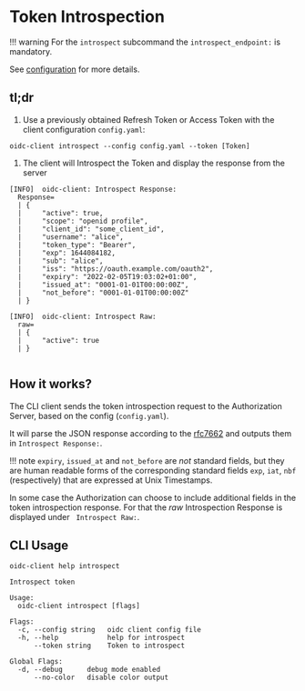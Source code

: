 # Token Introspection

!!! warning
  For the `introspect` subcommand the `introspect_endpoint:` is mandatory.

  See [configuration](/oidc-client-demo/config/) for more details.

## tl;dr

1. Use a previously obtained Refresh Token or Access Token with the client configuration `config.yaml`:
```
oidc-client introspect --config config.yaml --token [Token]
```
1. The client will Introspect the Token and display the response from the server
```
[INFO]  oidc-client: Introspect Response:
  Response=
  | {
  |     "active": true,
  |     "scope": "openid profile",
  |     "client_id": "some_client_id",
  |     "username": "alice",
  |     "token_type": "Bearer",
  |     "exp": 1644084182,
  |     "sub": "alice",
  |     "iss": "https://oauth.example.com/oauth2",
  |     "expiry": "2022-02-05T19:03:02+01:00",
  |     "issued_at": "0001-01-01T00:00:00Z",
  |     "not_before": "0001-01-01T00:00:00Z"
  | }
  
[INFO]  oidc-client: Introspect Raw:
  raw=
  | {
  |     "active": true
  | }


```

## How it works?

The CLI client sends the token introspection request to the Authorization Server, based on the config (`config.yaml`). 

It will parse the JSON response according to the [rfc7662](https://datatracker.ietf.org/doc/html/rfc7662#section-2.2) and outputs them in `Introspect Response:`. 

!!! note
  `expiry`, `issued_at` and `not_before` are _not_ standard fields, but they are human readable forms of the corresponding standard fields `exp`, `iat`, `nbf` (respectively) that are expressed at Unix Timestamps.

In some case the Authorization can choose to include additional fields in the token introspection response. For that the _raw_ Introspection Response is displayed under ` Introspect Raw:`. 

## CLI Usage

```
oidc-client help introspect
```
```                                                                                   
Introspect token

Usage:
  oidc-client introspect [flags]

Flags:
  -c, --config string   oidc client config file
  -h, --help            help for introspect
      --token string    Token to introspect

Global Flags:
  -d, --debug      debug mode enabled
      --no-color   disable color output


```